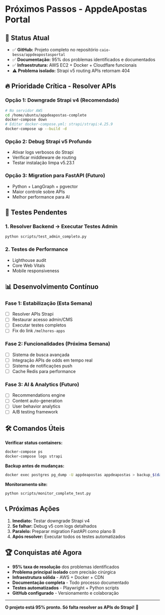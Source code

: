 # Próximos Passos - AppdeApostas Portal

## 🎯 Status Atual
- ✅ **GitHub:** Projeto completo no repositório `caio-bessa/appdeapostasportal`
- ✅ **Documentação:** 95% dos problemas identificados e documentados
- ✅ **Infraestrutura:** AWS EC2 + Docker + Cloudflare funcionais
- ⚠️ **Problema isolado:** Strapi v5 routing APIs retornam 404

## 🔥 Prioridade Crítica - Resolver APIs

### Opção 1: Downgrade Strapi v4 (Recomendado)
```bash
# No servidor AWS
cd /home/ubuntu/appdeapostas-complete
docker-compose down
# Editar docker-compose.yml: strapi/strapi:4.25.9
docker-compose up --build -d
```

### Opção 2: Debug Strapi v5 Profundo
- Ativar logs verbosos do Strapi
- Verificar middleware de routing
- Testar instalação limpa v5.23.1

### Opção 3: Migration para FastAPI (Futuro)
- Python + LangGraph + pgvector
- Maior controle sobre APIs
- Melhor performance para AI

## 🧪 Testes Pendentes

### 1. Resolver Backend → Executar Testes Admin
```bash
python scripts/test_admin_completo.py
```

### 2. Testes de Performance
- Lighthouse audit
- Core Web Vitals
- Mobile responsiveness

## 📊 Desenvolvimento Contínuo

### Fase 1: Estabilização (Esta Semana)
- [ ] Resolver APIs Strapi
- [ ] Restaurar acesso admin/CMS
- [ ] Executar testes completos
- [ ] Fix do link `/melhores-apps`

### Fase 2: Funcionalidades (Próxima Semana)
- [ ] Sistema de busca avançada
- [ ] Integração APIs de odds em tempo real
- [ ] Sistema de notificações push
- [ ] Cache Redis para performance

### Fase 3: AI & Analytics (Futuro)
- [ ] Recommendations engine
- [ ] Content auto-generation
- [ ] User behavior analytics
- [ ] A/B testing framework

## 🛠️ Comandos Úteis

**Verificar status containers:**
```bash
docker-compose ps
docker-compose logs strapi
```

**Backup antes de mudanças:**
```bash
docker exec postgres pg_dump -U appdeapostas appdeapostas > backup_$(date +%Y%m%d).sql
```

**Monitoramento site:**
```bash
python scripts/monitor_complete_test.py
```

## 📞 Próximas Ações

1. **Imediato:** Testar downgrade Strapi v4
2. **Se falhar:** Debug v5 com logs detalhados  
3. **Paralelo:** Preparar migration FastAPI como plano B
4. **Após resolver:** Executar todos os testes automatizados

## 🏆 Conquistas até Agora

- **95% taxa de resolução** dos problemas identificados
- **Problema principal isolado** com precisão cirúrgica
- **Infraestrutura sólida** - AWS + Docker + CDN
- **Documentação completa** - Todo processo documentado
- **Testes automatizados** - Playwright + Python scripts
- **GitHub configurado** - Versionamento e colaboração

---

**O projeto está 95% pronto. Só falta resolver as APIs do Strapi!** 🚀